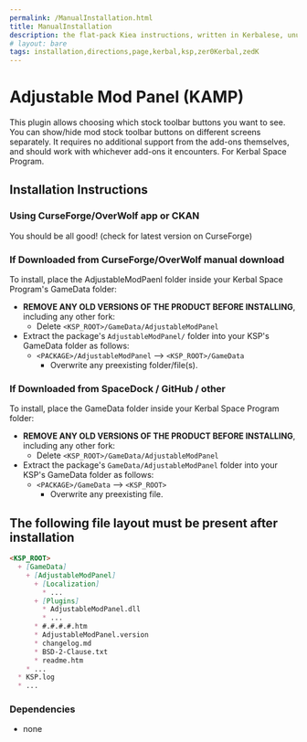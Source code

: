 ```yaml
---
permalink: /ManualInstallation.html
title: ManualInstallation
description: the flat-pack Kiea instructions, written in Kerbalese, unusally present
# layout: bare
tags: installation,directions,page,kerbal,ksp,zer0Kerbal,zedK
---
```


<!-- ManualInstallation.md v1.1.2.0
Adjustable Mod Panel (KAMP)
created: 01 Oct 2019
updated: 05 Apr 2022 -->

<!-- based upon work by Lisias -->

# Adjustable Mod Panel (KAMP)

This plugin allows choosing which stock toolbar buttons you want to see. You can show/hide mod stock toolbar buttons on different screens separately. It requires no additional support from the add-ons themselves, and should work with whichever add-ons it encounters. For Kerbal Space Program.

## Installation Instructions

### Using CurseForge/OverWolf app or CKAN

You should be all good! (check for latest version on CurseForge)

### If Downloaded from CurseForge/OverWolf manual download

To install, place the AdjustableModPaenl folder inside your Kerbal Space Program's GameData folder:

* **REMOVE ANY OLD VERSIONS OF THE PRODUCT BEFORE INSTALLING**, including any other fork:
  * Delete `<KSP_ROOT>/GameData/AdjustableModPanel`
* Extract the package's `AdjustableModPanel/` folder into your KSP's GameData folder as follows:
  * `<PACKAGE>/AdjustableModPanel` --> `<KSP_ROOT>/GameData`
    * Overwrite any preexisting folder/file(s).

### If Downloaded from SpaceDock / GitHub / other

To install, place the GameData folder inside your Kerbal Space Program folder:

* **REMOVE ANY OLD VERSIONS OF THE PRODUCT BEFORE INSTALLING**, including any other fork:
  * Delete `<KSP_ROOT>/GameData/AdjustableModPanel`
* Extract the package's `GameData/AdjustableModPanel` folder into your KSP's GameData folder as follows:
  * `<PACKAGE>/GameData` --> `<KSP_ROOT>`
    * Overwrite any preexisting file.

## The following file layout must be present after installation

```markdown
<KSP_ROOT>
  + [GameData]
    + [AdjustableModPanel]
      + [Localization]
        * ...
      + [Plugins]
        * AdjustableModPanel.dll
        * ...
      * #.#.#.#.htm
      * AdjustableModPanel.version
      * changelog.md
      * BSD-2-Clause.txt
      * readme.htm
    * ...
  * KSP.log
  * ...
```

### Dependencies

* none
